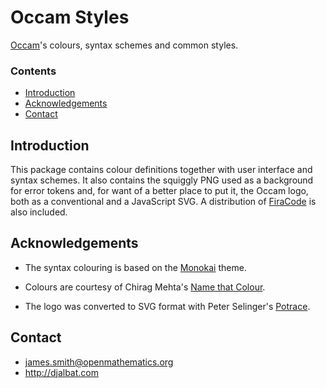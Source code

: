 # Occam Styles

[Occam](https://github.com/jecs-imperial/occam)'s colours, syntax schemes and common styles.

### Contents

- [Introduction](#introduction)
- [Acknowledgements](#acknowledgements)
- [Contact](#contact)

## Introduction

This package contains colour definitions together with user interface and syntax schemes. It also contains the squiggly PNG used as a background for error tokens and, for want of a better place to put it, the Occam logo, both as a conventional and a JavaScript SVG. A distribution of [FiraCode](https://github.com/tonsky/FiraCode) is also included.

## Acknowledgements

* The syntax colouring is based on the [Monokai](http://www.monokai.nl/blog/wp-content/asdev/Monokai.tmTheme) theme.

* Colours are courtesy of Chirag Mehta's [Name that Colour](http://chir.ag/projects/name-that-color/).

* The logo was converted to SVG format with Peter Selinger's [Potrace](http://potrace.sourceforge.net/).

## Contact

* james.smith@openmathematics.org
* http://djalbat.com
